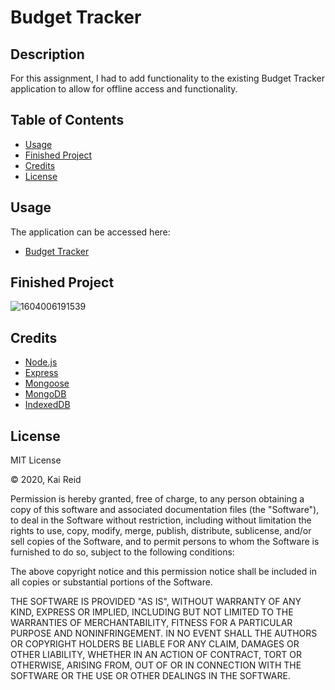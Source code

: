 # Budget Tracker


## Description 

For this assignment, I had to add functionality to the existing Budget Tracker application to allow for offline access and functionality.

## Table of Contents

* [Usage](#usage)
* [Finished Project](#finished-project)
* [Credits](#credits)
* [License](#license)

## Usage 

The application can be accessed here:
 * [Budget Tracker](https://hidden-shelf-30865.herokuapp.com/)

## Finished Project

![1604006191539](https://user-images.githubusercontent.com/67942678/97633455-821f0c00-1a0a-11eb-9d17-c03838732588.png)

## Credits

* [Node.js](https://nodejs.org/en/)
* [Express](https://www.npmjs.com/package/express)
* [Mongoose](https://mongoosejs.com/)
* [MongoDB](https://www.mongodb.com/)
* [IndexedDB](https://developer.mozilla.org/en-US/docs/Web/API/IndexedDB_API)



## License

MIT License

&copy; 2020, Kai Reid

Permission is hereby granted, free of charge, to any person obtaining a copy of this software and associated documentation files (the "Software"), to deal in the Software without restriction, including without limitation the rights to use, copy, modify, merge, publish, distribute, sublicense, and/or sell copies of the Software, and to permit persons to whom the Software is furnished to do so, subject to the following conditions:

The above copyright notice and this permission notice shall be included in all copies or substantial portions of the Software.

THE SOFTWARE IS PROVIDED "AS IS", WITHOUT WARRANTY OF ANY KIND, EXPRESS OR IMPLIED, INCLUDING BUT NOT LIMITED TO THE WARRANTIES OF MERCHANTABILITY, FITNESS FOR A PARTICULAR PURPOSE AND NONINFRINGEMENT. IN NO EVENT SHALL THE AUTHORS OR COPYRIGHT HOLDERS BE LIABLE FOR ANY CLAIM, DAMAGES OR OTHER LIABILITY, WHETHER IN AN ACTION OF CONTRACT, TORT OR OTHERWISE, ARISING FROM, OUT OF OR IN CONNECTION WITH THE SOFTWARE OR THE USE OR OTHER DEALINGS IN THE SOFTWARE.
